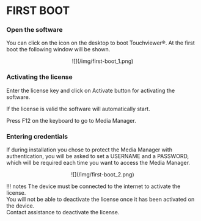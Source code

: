 # FIRST BOOT

### Open the software
You can click on the icon on the desktop to boot Touchviewer®. At the first boot the following window will be shown.

<center>![](/img/first-boot_1.png)</center>

### Activating the license
<div class="steps">
Enter the license key and click on <span class="text-lightblue">Activate</span> button for activating the software.

If the license is valid the software will automatically start.

Press <span class="text-lightblue">F12</span> on the keyboard to go to <span class="text-purple">Media Manager</span>.

### Entering credentials
If during installation you chose to protect the <span class="text-purple">Media Manager</span> with authentication, you will be asked to set a <span class="text-lightblue">USERNAME</span> and a <span class="text-lightblue">PASSWORD</span>, which will be required each time you want to access the <span class="text-purple">Media Manager</span>.

<center>![](/img/first-boot_2.png)</center>

!!! notes
    The device must be connected to the internet to activate the license.<br>
    You will not be able to deactivate the license once it has been activated on the device.<br>
    Contact assistance to deactivate the license.
